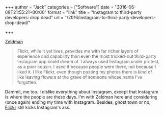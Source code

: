 +++
author = "Jack"
categories = ["Software"]
date = "2016-06-08T21:55:21+00:00"
format = "link"
title = "Instagram to third-party developers: drop dead"
url = "/2016/instagram-to-third-party-developers-drop-dead/"

+++

[Zeldman][1]

> Flickr, while it yet lives, provides me with far richer layers of experience and capability than even the most tricked-out third-party Instagram app could dream of. I always used Instagram under protest, as a poor cousin. I used it because people were there, not because I liked it. I like Flickr, even though posting my photos there is kind of like leaving flowers at the grave of someone whose name I’ve forgotten.

Dammit, me too. I dislike everything about Instagram, except that Instagram is where the people are these days. I'm with Zeldman here and considering (once again) ending my time with Instagram. Besides, ghost town or no, [Flickr][2] still kicks Instagram's ass.

 [1]: http://www.zeldman.com/2016/06/04/instagram-third-party-developers-drop-dead/
 [2]: https://www.flickr.com/photos/jbaty/